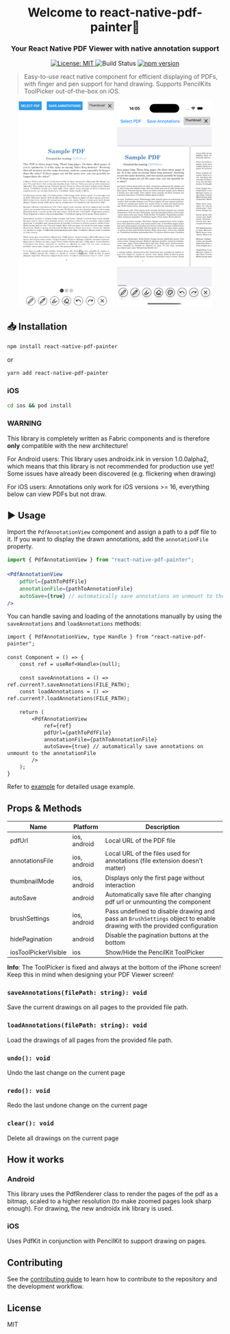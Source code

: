 <h1 align="center">
    Welcome to react-native-pdf-painter👋<br />
</h1>
<h3 align="center">
    Your React Native PDF Viewer with native annotation support
</h3>
<p align="center">
    <a href="LICENSE" target="_blank">
      <img alt="License: MIT" src="https://img.shields.io/badge/License-MIT-green.svg?style=for-the-badge" />
    </a>
    <img alt="Build Status" src="https://img.shields.io/github/actions/workflow/status/mbpictures/react-native-pdf-painter/ci.yml?style=for-the-badge" />
    <a href="https://badge.fury.io/js/react-native-pdf-painter">
        <img src="https://img.shields.io/npm/v/react-native-pdf-painter?style=for-the-badge" alt="npm version">
    </a>
</p>

> Easy-to-use react native component for efficient displaying of PDFs, with finger and pen support for hand drawing. Supports PencilKits ToolPicker out-of-the-box on iOS.

<p align="center">
    <img src="https://raw.githubusercontent.com/mbpictures/react-native-pdf-painter/main/docs/demo-android.gif" alt="Demo Android" />
    <img src="https://raw.githubusercontent.com/mbpictures/react-native-pdf-painter/main/docs/demo-ios.gif" alt="Demo iOS" />
</p>

## 📥 Installation

```sh
npm install react-native-pdf-painter
```

or

```sh
yarn add react-native-pdf-painter
```

### iOS
```sh
cd ios && pod install
```

### WARNING
This library is completely written as Fabric components and is therefore **only** compatible with the new architecture!

For Android users: This library uses androidx.ink in version 1.0.0alpha2, which means that this library is not recommended for production use yet! Some issues have already been discovered (e.g. flickering when drawing)

For iOS users: Annotations only work for iOS versions >= 16, everything below can view PDFs but not draw.

## ▶️ Usage

Import the `PdfAnnotationView` component and assign a path to a pdf file to it. If you want to display the drawn annotations, add the `annotationFile` property.
```jsx
import { PdfAnnotationView } from "react-native-pdf-painter";

<PdfAnnotationView
    pdfUrl={pathToPdfFile}
    annotationFile={pathToAnnotationFile}
    autoSave={true} // automatically save annotations on unmount to the annotationFile
/>
```

You can handle saving and loading of the annotations manually by using the `saveAnnotations` and `loadAnnotations` methods:

```tsx
import { PdfAnnotationView, type Handle } from "react-native-pdf-painter";

const Component = () => {
    const ref = useRef<Handle>(null);

    const saveAnnotations = () => ref.current?.saveAnnotations(FILE_PATH);
    const loadAnnotations = () => ref.current?.loadAnnotations(FILE_PATH);

    return (
        <PdfAnnotationView
            ref={ref}
            pdfUrl={pathToPdfFile}
            annotationFile={pathToAnnotationFile}
            autoSave={true} // automatically save annotations on unmount to the annotationFile
        />
    );
}

```

Refer to [example](example/src/App.tsx) for detailed usage example.

## Props & Methods

| Name                 | Platform     | Description                                                                                                            |
|----------------------|--------------|------------------------------------------------------------------------------------------------------------------------|
| pdfUrl               | ios, android | Local URL of the PDF file                                                                                              |
| annotationsFile      | ios, android | Local URL of the files used for annotations (file extension doesn't matter)                                            |
| thumbnailMode        | ios, android | Displays only the first page without interaction                                                                       |
| autoSave             | android      | Automatically save file after changing pdf url or unmounting the component                                             |
| brushSettings        | ios, android | Pass undefined to disable drawing and pass an `BrushSettings` object to enable drawing with the provided configuration |
| hidePagination       | android      | Disable the pagination buttons at the bottom                                                                           |
| iosToolPickerVisible | ios          | Show/Hide the PencilKit ToolPicker                                                                                     |

**Info**: The ToolPicker is fixed and always at the bottom of the iPhone screen! Keep this in mind when designing your PDF Viewer screen!

### `saveAnnotations(filePath: string): void`
Save the current drawings on all pages to the provided file path.

### `loadAnnotations(filePath: string): void`
Load the drawings of all pages from the provided file path.

### `undo(): void`
Undo the last change on the current page

### `redo(): void`
Redo the last undone change on the current page

### `clear(): void`
Delete all drawings on the current page

## How it works

### Android
This library uses the PdfRenderer class to render the pages of the pdf as a bitmap, scaled to a higher resolution (to make zoomed pages look sharp enough). For drawing, the new androidx ink library is used.

### iOS
Uses PdfKit in conjunction with PencilKit to support drawing on pages.

## Contributing

See the [contributing guide](CONTRIBUTING.md) to learn how to contribute to the repository and the development workflow.

## License

MIT
